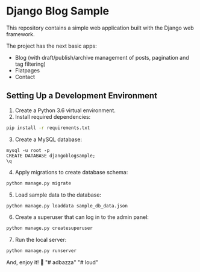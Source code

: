 # Django Blog Sample

This repository contains a simple web application built with the Django web framework.

The project has the next basic apps:
- Blog (with draft/publish/archive management of posts, pagination and tag filtering)
- Flatpages
- Contact

## Setting Up a Development Environment

1. Create a Python 3.6 virtual environment.
2. Install required dependencies:
```bash
pip install -r requirements.txt
```
3. Create a MySQL database:
```
mysql -u root -p
CREATE DATABASE djangoblogsample;
\q
```
4. Apply migrations to create database schema:
```bash
python manage.py migrate
```
5. Load sample data to the database:
```bash
python manage.py loaddata sample_db_data.json
```
6. Create a superuser that can log in to the admin panel:
```bash
python manage.py createsuperuser
```
7. Run the local server:
```bash
python manage.py runserver
```

And, enjoy it! :tada:
"# adbazza" 
"# loud" 
